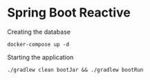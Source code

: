 # Spring Boot Reactive

Creating the database
    
    docker-compose up -d

Starting the application
    
    ./gradlew clean bootJar && ./gradlew bootRun
    


